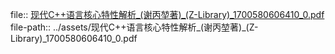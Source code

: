 file:: [现代C++语言核心特性解析_(谢丙堃著)_(Z-Library)_1700580606410_0.pdf](../assets/现代C++语言核心特性解析_(谢丙堃著)_(Z-Library)_1700580606410_0.pdf)
file-path:: ../assets/现代C++语言核心特性解析_(谢丙堃著)_(Z-Library)_1700580606410_0.pdf
